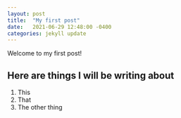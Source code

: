 ```yaml
---
layout: post
title:  "My first post"
date:   2021-06-29 12:48:00 -0400
categories: jekyll update
---
```

Welcome to my first post!

## Here are things I will be writing about
1. This
2. That
3. The other thing